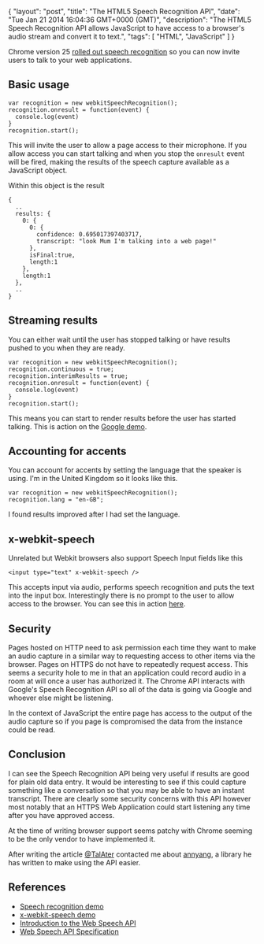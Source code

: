 {
  "layout": "post",
  "title": "The HTML5 Speech Recognition API",
  "date": "Tue Jan 21 2014 16:04:36 GMT+0000 (GMT)",
  "description": "The HTML5 Speech Recognition API allows JavaScript to have access to a browser's audio stream and convert it to text.",
  "tags": [
    "HTML",
    "JavaScript"
  ]
}

Chrome version 25 [rolled out speech recognition][1] so you can now invite users to talk to your web applications.

## Basic usage

    var recognition = new webkitSpeechRecognition();
    recognition.onresult = function(event) { 
      console.log(event) 
    }
    recognition.start();

This will invite the user to allow a page access to their microphone. If you allow access you can start talking and when you stop the `onresult` event will be fired, making the results of the speech capture available as a JavaScript object.

Within this object is the result

    {
      ..
      results: {
        0: {
          0: {
            confidence: 0.695017397403717,
            transcript: "look Mum I'm talking into a web page!"
          },
          isFinal:true,
          length:1
        },
        length:1
      },
      ..
    }

## Streaming results

You can either wait until the user has stopped talking or have results pushed to you when they are ready.
    
    var recognition = new webkitSpeechRecognition();
    recognition.continuous = true;
    recognition.interimResults = true;
    recognition.onresult = function(event) { 
      console.log(event) 
    }
    recognition.start();

This means you can start to render results before the user has started talking. This is action on the [Google demo][2].

## Accounting for accents

You can account for accents by setting the language that the speaker is using. I'm in the United Kingdom so it looks like this.

    var recognition = new webkitSpeechRecognition();
    recognition.lang = "en-GB";

I found results improved after I had set the language. 

## x-webkit-speech

Unrelated but Webkit browsers also support Speech Input fields like this

    <input type="text" x-webkit-speech />

This accepts input via audio, performs speech recognition and puts the text into the input box. Interestingly there is no prompt to the user to allow access to the browser. You can see this in action [here][2].

## Security 

Pages hosted on HTTP need to ask permission each time they want to make an audio capture in a similar way to requesting access to other items via the browser. Pages on HTTPS do not have to repeatedly request access. This seems a security hole to me in that an application could record audio in a room at will once a user has authorized it. The Chrome API interacts with Google's Speech Recognition API so all of the data is going via Google and whoever else might be listening. 

In the context of JavaScript the entire page has access to the output of the audio capture so if you page is compromised the data from the instance could be read.

## Conclusion

I can see the Speech Recognition API being very useful if results are good for plain old data entry. It would be interesting to see if this could capture something like a conversation so that you may be able to have an instant transcript. There are clearly some security concerns with this API however most notably that an HTTPS Web Application could start listening any time after you have approved access.

At the time of writing browser support seems patchy with Chrome seeming to be the only vendor to have implemented it. 

After writing the article [@TalAter][5] contacted me about [annyang][6], a library he has written to make using the API easier.

## References 

* [Speech recognition demo][1]
* [x-webkit-speech demo][2]
* [Introduction to the Web Speech API][3]
* [Web Speech API Specification][4]

[1]: https://www.google.com/intl/en/chrome/demos/speech.html
[2]: http://blogs.sitepointstatic.com/examples/tech/speech-input/index.html
[3]: http://updates.html5rocks.com/2013/01/Voice-Driven-Web-Apps-Introduction-to-the-Web-Speech-API
[4]: https://dvcs.w3.org/hg/speech-api/raw-file/9a0075d25326/speechapi.html
[5]: https://twitter.com/TalAter
[6]: https://talater.com/annyang/
